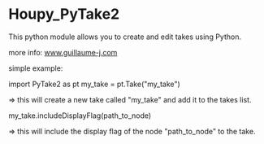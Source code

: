 Houpy_PyTake2
=============

This python module allows you to create and edit takes using Python.

more info: www.guillaume-j.com

simple example:

import PyTake2 as pt
my_take = pt.Take("my_take")

=> this will create a new take called "my_take" and add it to the takes list.

my_take.includeDisplayFlag(path_to_node)

=> this will include the display flag of the node "path_to_node" to the take.

